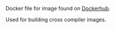 Docker file for image found on [Dockerhub](https://hub.docker.com/repository/docker/matthewtingum/dockerbuild/general).

Used for building cross compiler images.
